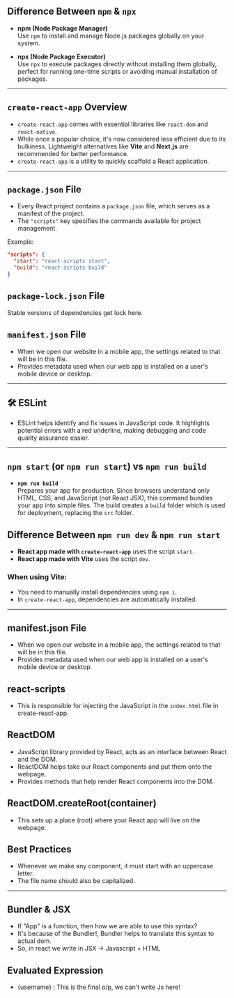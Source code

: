 ## Difference Between `npm` & `npx`

- **npm (Node Package Manager)**  
  Use `npm` to install and manage Node.js packages globally on your system.
  
- **npx (Node Package Executor)**  
  Use `npx` to execute packages directly without installing them globally, perfect for running one-time scripts or avoiding manual installation of packages.

---

## `create-react-app` Overview

- `create-react-app` comes with essential libraries like `react-dom` and `react-native`.  
- While once a popular choice, it's now considered less efficient due to its bulkiness. Lightweight alternatives like **Vite** and **Next.js** are recommended for better performance.
- `create-react-app` is a utility to quickly scaffold a React application.

---

## `package.json` File

- Every React project contains a `package.json` file, which serves as a manifest of the project.
- The `"scripts"` key specifies the commands available for project management.

Example:
```json
"scripts": {
  "start": "react-scripts start",
  "build": "react-scripts build"
}

```

## `package-lock.json` File

Stable versions of dependencies get lock here.  

## `manifest.json` File
- When we open our website in a mobile app, the settings related to that will be in this file.
- Provides metadata used when our web app is installed on a user's mobile device or desktop.

---

## 🛠️ ESLint

- ESLint helps identify and fix issues in JavaScript code. It highlights potential errors with a red underline, making debugging and code quality assurance easier.

---

## `npm start` (or `npm run start`) vs `npm run build`

- **`npm run build`**  
  Prepares your app for production. Since browsers understand only HTML, CSS, and JavaScript (not React JSX), this command bundles your app into simple files. The build creates a `build` folder which is used for deployment, replacing the `src` folder.

## Difference Between `npm run dev` & `npm run start`

- **React app made with `create-react-app`** uses the script `start`.  
- **React app made with Vite** uses the script `dev`.

### When using Vite:
- You need to manually install dependencies using `npm i`.
- In `create-react-app`, dependencies are automatically installed.

---

## manifest.json File
- When we open our website in a mobile app, the settings related to that will be in this file.
- Provides metadata used when our web app is installed on a user's mobile device or desktop.

## react-scripts
- This is responsible for injecting the JavaScript in the `index.html` file in create-react-app.

## ReactDOM
- JavaScript library provided by React, acts as an interface between React and the DOM.
- ReactDOM helps take our React components and put them onto the webpage.
- Provides methods that help render React components into the DOM.

## ReactDOM.createRoot(container)
- This sets up a place (root) where your React app will live on the webpage.

## Best Practices
- Whenever we make any component, it must start with an uppercase letter.
- The file name should also be capitalized.

---

## Bundler & JSX
- If "App" is a function, then how we are able to use this syntax?
- It's because of the Bundler!, Bundler helps to translate this syntax to actual dom. 
- So, in react we write in JSX -> Javascript + HTML

## Evaluated Expression 
- {username} : This is the final o/p, we can't write Js here!



